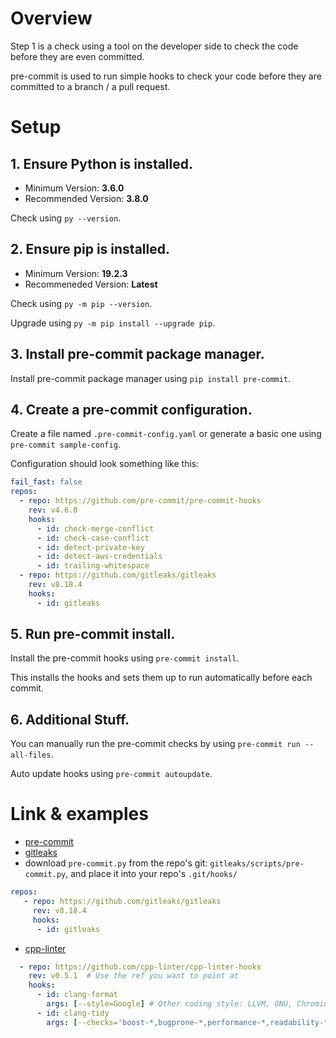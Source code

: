# Overview
Step 1 is a check using a tool on the developer side to check the code before they are even committed.

pre-commit is used to run simple hooks to check your code before they are committed to a branch / a pull request.

# Setup
## 1. Ensure Python is installed.
- Minimum Version: **3.6.0**
- Recommended Version: **3.8.0**

Check using `py --version`.

## 2. Ensure pip is installed.
- Minimum Version: **19.2.3**
- Recommeneded Version: **Latest**

Check using `py -m pip --version`.

Upgrade using `py -m pip install --upgrade pip`.

## 3. Install pre-commit package manager.
Install pre-commit package manager using `pip install pre-commit`.

## 4. Create a pre-commit configuration.
Create a file named `.pre-commit-config.yaml` or generate a basic one using `pre-commit sample-config`.

Configuration should look something like this:

```yaml
fail_fast: false
repos:
  - repo: https://github.com/pre-commit/pre-commit-hooks
    rev: v4.6.0
    hooks:
      - id: check-merge-conflict
      - id: check-case-conflict
      - id: detect-private-key
      - id: detect-aws-credentials
      - id: trailing-whitespace
  - repo: https://github.com/gitleaks/gitleaks
    rev: v8.18.4
    hooks:
      - id: gitleaks
```

## 5. Run pre-commit install.
Install the pre-commit hooks using `pre-commit install`.

This installs the hooks and sets them up to run automatically before each commit.

## 6. Additional Stuff.
You can manually run the pre-commit checks by using `pre-commit run --all-files`.

Auto update hooks using `pre-commit autoupdate`.

# Link & examples
- [pre-commit](https://pre-commit.com/)
- [gitleaks](https://github.com/gitleaks/gitleaks)
- download `pre-commit.py` from the repo's git: `gitleaks/scripts/pre-commit.py`, and place it into your repo's `.git/hooks/`
```yaml
repos:
   - repo: https://github.com/gitleaks/gitleaks
     rev: v8.18.4
     hooks:
      - id: gitleaks
```
- [cpp-linter](https://github.com/cpp-linter/cpp-linter-hooks)
```yaml
  - repo: https://github.com/cpp-linter/cpp-linter-hooks
    rev: v0.5.1  # Use the ref you want to point at
    hooks:
      - id: clang-format
        args: [--style=Google] # Other coding style: LLVM, GNU, Chromium, Microsoft, Mozilla, WebKit.
      - id: clang-tidy
        args: [--checks='boost-*,bugprone-*,performance-*,readability-*,portability-*,modernize-*,clang-analyzer-*,cppcoreguidelines-*']
```